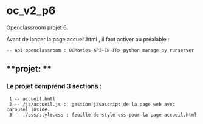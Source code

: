 # oc_v2_p6
Openclassroom projet 6.
 
Avant de lancer la page accueil.html , il faut activer au préalable  :
```
-- Api openclassroom : OCMovies-API-EN-FR> python manage.py runserver
```
## **projet: ** 

### Le projet comprend 3 sections : 

```
 1 -- accueil.hmtl
 2 -- /js/accueil.js :  gestion javascript de la page web avec carousel inside.
 3 -- ./css/style.css : feuille de style css pour la page accueil.html 
```
